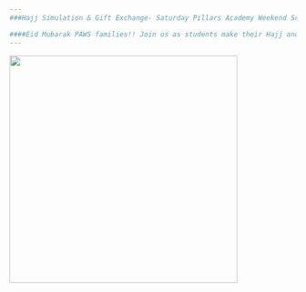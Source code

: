 ```yaml
---
###Hajj Simulation & Gift Exchange- Saturday Pillars Academy Weekend School! 

####Eid Mubarak PAWS families!! Join us as students make their Hajj and celebrate Eid Ul Adha at PAWS!
---
```


<img src="https://cloud.githubusercontent.com/assets/11180395/9955755/61f8b15c-5da8-11e5-8e64-79dd072ee944.jpg" width="400" />
